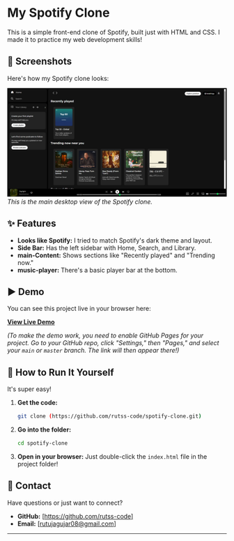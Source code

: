 # My Spotify Clone

This is a simple front-end clone of Spotify, built just with HTML and CSS. I made it to practice my web development skills!

## 📸 Screenshots

Here's how my Spotify clone looks:

![Spotify Clone Desktop View](screenshot.png)
_This is the main desktop view of the Spotify clone._

## ✨ Features

- **Looks like Spotify:** I tried to match Spotify's dark theme and layout.
- **Side Bar:** Has the left sidebar with Home, Search, and Library.
- **main-Content:** Shows sections like "Recently played" and "Trending now."
- **music-player:** There's a basic player bar at the bottom.

## ▶️ Demo

You can see this project live in your browser here:

[**View Live Demo**](https://rutss-code.github.io/spotify-clone/)

_(To make the demo work, you need to enable GitHub Pages for your project. Go to your GitHub repo, click "Settings," then "Pages," and select your `main` or `master` branch. The link will then appear there!)_

## 🚀 How to Run It Yourself

It's super easy!

1.  **Get the code:**
    ```bash
    git clone (https://github.com/rutss-code/spotify-clone.git)
    ```
2.  **Go into the folder:**
    ```bash
    cd spotify-clone
    ```
3.  **Open in your browser:** Just double-click the `index.html` file in the project folder!

## 👋 Contact

Have questions or just want to connect?

- **GitHub:** [https://github.com/rutss-code]
- **Email:** [rutujagujar08@gmail.com]

---

